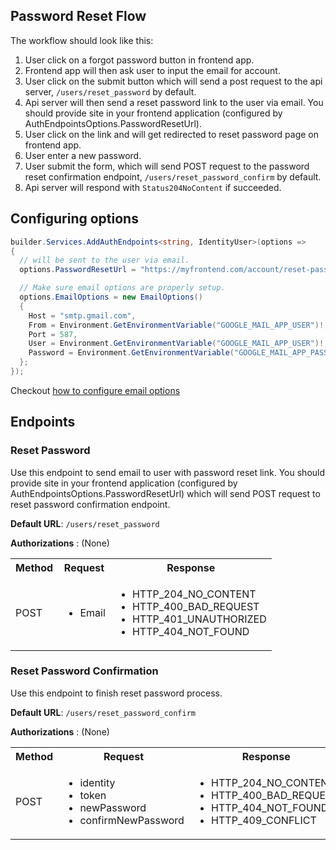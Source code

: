 ## Password Reset Flow

The workflow should look like this:

1. User click on a forgot password button in frontend app.
2. Frontend app will then ask user to input the email for account.
3. User click on the submit button which will send a post request to the api server, `/users/reset_password` by default.
4. Api server will then send a reset password link to the user via email. You should provide site in your frontend application (configured by AuthEndpointsOptions.PasswordResetUrl).
5. User click on the link and will get redirected to reset password page on frontend app. 
6. User enter a new password.
7. User submit the form, which will send POST request to the password reset confirmation endpoint, `/users/reset_password_confirm` by default.
8. Api server will respond with `Status204NoContent` if succeeded.

## Configuring options

```cs
builder.Services.AddAuthEndpoints<string, IdentityUser>(options => 
{
  // will be sent to the user via email.
  options.PasswordResetUrl = "https://myfrontend.com/account/reset-password-confirm/{uid}/{token}" 

  // Make sure email options are properly setup.
  options.EmailOptions = new EmailOptions()
  {
    Host = "smtp.gmail.com",
    From = Environment.GetEnvironmentVariable("GOOGLE_MAIL_APP_USER")!,
    Port = 587,
    User = Environment.GetEnvironmentVariable("GOOGLE_MAIL_APP_USER")!,
    Password = Environment.GetEnvironmentVariable("GOOGLE_MAIL_APP_PASSWORD")!,
  };
});
```

Checkout [how to configure email options](email-config.md)


## Endpoints

### Reset Password

Use this endpoint to send email to user with password reset link.
You should provide site in your frontend application (configured by AuthEndpointsOptions.PasswordResetUrl) 
which will send POST request to reset password confirmation endpoint.

__Default URL__: `/users/reset_password`

**Authorizations** : (None)

<table>
  <tbody>
    <tr>
      <th>Method</th>
      <th>Request</th>
      <th>Response</th>
    </tr>
    <tr>
      <td>POST</td>
      <td>
        <ul>
          <li>Email</li>
        </ul>
      </td>
      <td>
        <ul>
          <li>HTTP_204_NO_CONTENT</li>
          <li>HTTP_400_BAD_REQUEST</li>
          <li>HTTP_401_UNAUTHORIZED</li>
          <li>HTTP_404_NOT_FOUND</li>
        </ul>
      </td>
    </tr>
  </tbody>
</table>


### Reset Password Confirmation

Use this endpoint to finish reset password process.

__Default URL__: `/users/reset_password_confirm`

**Authorizations** : (None)

<table>
  <tbody>
    <tr>
      <th>Method</th>
      <th>Request</th>
      <th>Response</th>
    </tr>
    <tr>
      <td>POST</td>
      <td>
        <ul>
          <li>identity</li>
          <li>token</li>
          <li>newPassword</li>
          <li>confirmNewPassword</li>
        </ul>
      </td>
      <td>
        <ul>
          <li>HTTP_204_NO_CONTENT</li>
          <li>HTTP_400_BAD_REQUEST</li>
          <li>HTTP_404_NOT_FOUND</li>
          <li>HTTP_409_CONFLICT</li>
        </ul>
      </td>
    </tr>
  </tbody>
</table>
